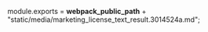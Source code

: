 module.exports = __webpack_public_path__ + "static/media/marketing_license_text_result.3014524a.md";
